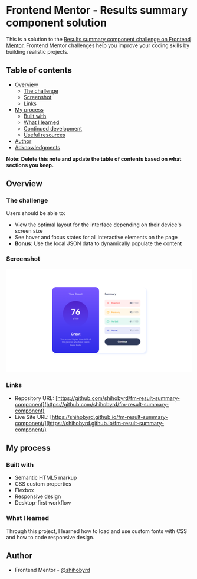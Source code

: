 # Frontend Mentor - Results summary component solution

This is a solution to the [Results summary component challenge on Frontend Mentor](https://www.frontendmentor.io/challenges/results-summary-component-CE_K6s0maV). Frontend Mentor challenges help you improve your coding skills by building realistic projects. 

## Table of contents

- [Overview](#overview)
  - [The challenge](#the-challenge)
  - [Screenshot](#screenshot)
  - [Links](#links)
- [My process](#my-process)
  - [Built with](#built-with)
  - [What I learned](#what-i-learned)
  - [Continued development](#continued-development)
  - [Useful resources](#useful-resources)
- [Author](#author)
- [Acknowledgments](#acknowledgments)

**Note: Delete this note and update the table of contents based on what sections you keep.**

## Overview

### The challenge

Users should be able to:

- View the optimal layout for the interface depending on their device's screen size
- See hover and focus states for all interactive elements on the page
- **Bonus**: Use the local JSON data to dynamically populate the content

### Screenshot

![](design/Frontend%20Mentor%20_%20Results%20summary%20component%20-%20Solution.png)

### Links

- Repository URL: [https://github.com/shihobyrd/fm-result-summary-component](https://github.com/shihobyrd/fm-result-summary-component)
- Live Site URL: [https://shihobyrd.github.io/fm-result-summary-component/](https://shihobyrd.github.io/fm-result-summary-component/)

## My process

### Built with

- Semantic HTML5 markup
- CSS custom properties
- Flexbox
- Responsive design
- Desktop-first workflow

### What I learned

Through this project, I learned how to load and use custom fonts with CSS and how to code responsive design.


## Author

- Frontend Mentor - [@shihobyrd](https://www.frontendmentor.io/profile/shihobyrd)
